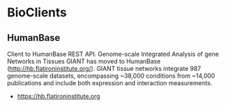 # BioClients

## HumanBase

Client to HumanBase REST API.
Genome-scale Integrated Analysis of gene Networks in Tissues
GIANT has moved to HumanBase (http://hb.flatironinstitute.org/).
GIANT tissue networks integrate 987 genome-scale datasets, encompassing
~38,000 conditions from ~14,000 publications and include both expression and
interaction measurements.

* <https://hb.flatironinstitute.org>
